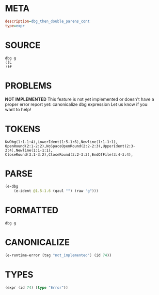# META
~~~ini
description=dbg_then_double_parens_cont
type=expr
~~~
# SOURCE
~~~roc
dbg g
((L
))#
~~~
# PROBLEMS
**NOT IMPLEMENTED**
This feature is not yet implemented or doesn't have a proper error report yet: canonicalize dbg expression
Let us know if you want to help!

# TOKENS
~~~zig
KwDbg(1:1-1:4),LowerIdent(1:5-1:6),Newline(1:1-1:1),
OpenRound(2:1-2:2),NoSpaceOpenRound(2:2-2:3),UpperIdent(2:3-2:4),Newline(1:1-1:1),
CloseRound(3:1-3:2),CloseRound(3:2-3:3),EndOfFile(3:4-3:4),
~~~
# PARSE
~~~clojure
(e-dbg
	(e-ident @1.5-1.6 (qaul "") (raw "g")))
~~~
# FORMATTED
~~~roc
dbg g
~~~
# CANONICALIZE
~~~clojure
(e-runtime-error (tag "not_implemented") (id 74))
~~~
# TYPES
~~~clojure
(expr (id 74) (type "Error"))
~~~
